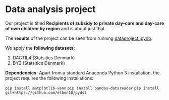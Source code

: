 # Data analysis project

Our project is titled **Recipients of subsidy to private day-care and day-care of own children by region** and is about just that.

The **results** of the project can be seen from running [dataproject.ipynb](dataproject.ipynb).

We apply the **following datasets**:

1. DAGTIL4 (Statsitics Denmark)
2. BY2 (Statsitics Denmark)

**Dependencies:** Apart from a standard Anaconda Python 3 installation, the project requires the following installations:

``pip install matplotlib-venn``
``pip install pandas-datareader``
``pip install git+https://github.com/elben10/pydst``
